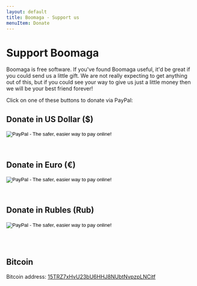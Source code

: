 ```yaml
---
layout: default
title: Boomaga - Support us
menuItem: Donate
---
```


Support Boomaga
===============

Boomaga is free software. If you've found Boomaga useful, it'd be great if you could send us a little gift. We are not really expecting to get anything out of this, but if you could see your way to give us just a little money then we will be your best friend forever!

Click on one of these buttons to donate via PayPal:


Donate in US Dollar ($)
-----------------------
<form action="https://www.paypal.com/cgi-bin/webscr" method="post" target="_top">
<input type="hidden" name="cmd" value="_s-xclick">
<input type="hidden" name="hosted_button_id" value="66EVDRBJJHBCJ">
<input type="image" src="https://www.paypalobjects.com/en_US/i/btn/btn_donateCC_LG.gif" border="0" name="submit" alt="PayPal - The safer, easier way to pay online!">
<img alt="" border="0" src="https://www.paypalobjects.com/ru_RU/i/scr/pixel.gif" width="1" height="1">
</form>

<br>

Donate in Euro (€)
------------------
<form action="https://www.paypal.com/cgi-bin/webscr" method="post" target="_top">
<input type="hidden" name="cmd" value="_s-xclick">
<input type="hidden" name="hosted_button_id" value="4ZMFVTB4KR4TU">
<input type="image" src="https://www.paypalobjects.com/en_US/i/btn/btn_donateCC_LG.gif" border="0" name="submit" alt="PayPal - The safer, easier way to pay online!">
<img alt="" border="0" src="https://www.paypalobjects.com/ru_RU/i/scr/pixel.gif" width="1" height="1">
</form>

<br>

Donate in Rubles (Rub)
------------------
<form action="https://www.paypal.com/cgi-bin/webscr" method="post" target="_top">
<input type="hidden" name="cmd" value="_s-xclick">
<input type="hidden" name="hosted_button_id" value="A9BN499R5P7SQ">
<input type="image" src="https://www.paypalobjects.com/en_US/i/btn/btn_donateCC_LG.gif" border="0" name="submit" alt="PayPal - The safer, easier way to pay online!">
<img alt="" border="0" src="https://www.paypalobjects.com/ru_RU/i/scr/pixel.gif" width="1" height="1">
</form>


<br><br>

Bitcoin
-------
Bitcoin address: <a href="bitcoin:15TRZ7xHvU23bU6HHJ8NUbtNvpzpLNCitf?label=Boomaga%20Donation">15TRZ7xHvU23bU6HHJ8NUbtNvpzpLNCitf</a>

<br><br><br><br><br><br><br>
